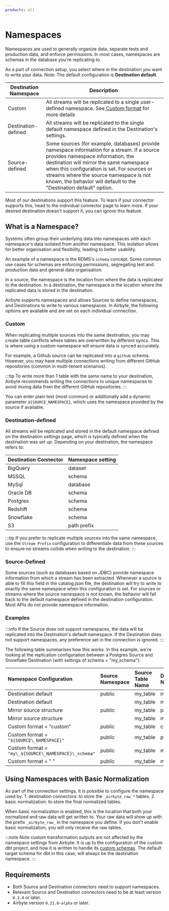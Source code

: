 ```yaml
---
products: all
---
```


# Namespaces

Namespaces are used to generally organize data, separate tests and production data, and enforce
permissions. In most cases, namespaces are schemas in the database you're replicating to.

As a part of connection setup, you select where in the destination you want to write your data.
Note: The default configuration is **Destination default**.

| Destination Namespace | Description                                                                                                                                                                                                                                                                                                                                 |
| --------------------- | ------------------------------------------------------------------------------------------------------------------------------------------------------------------------------------------------------------------------------------------------------------------------------------------------------------------------------------------- |
| Custom                | All streams will be replicated to a single user-defined namespace. See<a href="/understanding-airbyte/namespaces#--custom-format"> Custom format</a> for more details                                                                                                                                                                       |
| Destination-defined   | All streams will be replicated to the single default namespace defined in the Destination's settings.                                                                                                                                                                                                                                       |
| Source-defined        | Some sources (for example, databases) provide namespace information for a stream. If a source provides namespace information, the destination will mirror the same namespace when this configuration is set. For sources or streams where the source namespace is not known, the behavior will default to the "Destination default" option. |

Most of our destinations support this feature. To learn if your connector supports this, head to the
individual connector page to learn more. If your desired destination doesn't support it, you can
ignore this feature.

## What is a Namespace?

Systems often group their underlying data into namespaces with each namespace's data isolated from
another namespace. This isolation allows for better organisation and flexibility, leading to better
usability.

An example of a namespace is the RDMS's `schema` concept. Some common use cases for schemas are
enforcing permissions, segregating test and production data and general data organisation.

In a source, the namespace is the location from where the data is replicated to the destination. In
a destination, the namespace is the location where the replicated data is stored in the destination.

Airbyte supports namespaces and allows Sources to define namespaces, and Destinations to write to
various namespaces. In Airbyte, the following options are available and are set on each individual
connection.

### Custom

When replicating multiple sources into the same destination, you may create table conflicts where
tables are overwritten by different syncs. This is where using a custom namespace will ensure data
is synced accurately.

For example, a Github source can be replicated into a `github` schema. However, you may have
multiple connections writing from different GitHub repositories \(common in multi-tenant
scenarios\).

:::tip To write more than 1 table with the same name to your destination, Airbyte recommends writing
the connections to unique namespaces to avoid mixing data from the different GitHub repositories.
:::

You can enter plain text (most common) or additionally add a dynamic parameter
`${SOURCE_NAMESPACE}`, which uses the namespace provided by the source if available.

### Destination-defined

All streams will be replicated and stored in the default namespace defined on the destination
settings page, which is typically defined when the destination was set up. Depending on your
destination, the namespace refers to:

| Destination Connector | Namespace setting |
| :-------------------- | :---------------- |
| BigQuery              | dataset           |
| MSSQL                 | schema            |
| MySql                 | database          |
| Oracle DB             | schema            |
| Postgres              | schema            |
| Redshift              | schema            |
| Snowflake             | schema            |
| S3                    | path prefix       |

:::tip If you prefer to replicate multiple sources into the same namespace, use the `Stream Prefix`
configuration to differentiate data from these sources to ensure no streams collide when writing to
the destination. :::

### Source-Defined

Some sources \(such as databases based on JDBC\) provide namespace information from which a stream
has been extracted. Whenever a source is able to fill this field in the catalog.json file, the
destination will try to write to exactly the same namespace when this configuration is set. For
sources or streams where the source namespace is not known, the behavior will fall back to the
default namespace defined in the destination configuration. Most APIs do not provide namespace
information.

### Examples

:::info If the Source does not support namespaces, the data will be replicated into the
Destination's default namespace. If the Destination does not support namespaces, any preference set
in the connection is ignored. :::

The following table summarises how this works. In this example, we're looking at the replication
configuration between a Postgres Source and Snowflake Destination \(with settings of schema =
"my_schema"\):

| Namespace Configuration                              | Source Namespace | Source Table Name | Destination Namespace | Destination Table Name |
| :--------------------------------------------------- | :--------------- | :---------------- | :-------------------- | :--------------------- |
| Destination default                                  | public           | my_table          | my_schema             | my_table               |
| Destination default                                  |                  | my_table          | my_schema             | my_table               |
| Mirror source structure                              | public           | my_table          | public                | my_table               |
| Mirror source structure                              |                  | my_table          | my_schema             | my_table               |
| Custom format = "custom"                             | public           | my_table          | custom                | my_table               |
| Custom format = `"${SOURCE\_NAMESPACE}"`             | public           | my_table          | public                | my_table               |
| Custom format = `"my\_${SOURCE\_NAMESPACE}\_schema"` | public           | my_table          | my_public_schema      | my_table               |
| Custom format = " "                                  | public           | my_table          | my_schema             | my_table               |

## Using Namespaces with Basic Normalization

As part of the connection settings, it is possible to configure the namespace used by: 1.
destination connectors: to store the `_airbyte_raw_*` tables. 2. basic normalization: to store the
final normalized tables.

When basic normalization is enabled, this is the location that both your normalized and raw data
will get written to. Your raw data will show up with the prefix `_airbyte_raw_` in the namespace you
define. If you don't enable basic normalization, you will only receive the raw tables.

:::note Note custom transformation outputs are not affected by the namespace settings from Airbyte:
It is up to the configuration of the custom dbt project, and how it is written to handle its
[custom schemas](https://docs.getdbt.com/docs/building-a-dbt-project/building-models/using-custom-schemas).
The default target schema for dbt in this case, will always be the destination namespace. :::

## Requirements

- Both Source and Destination connectors need to support namespaces.
- Relevant Source and Destination connectors need to be at least version `0.3.0` or later.
- Airbyte version `0.21.0-alpha` or later.
